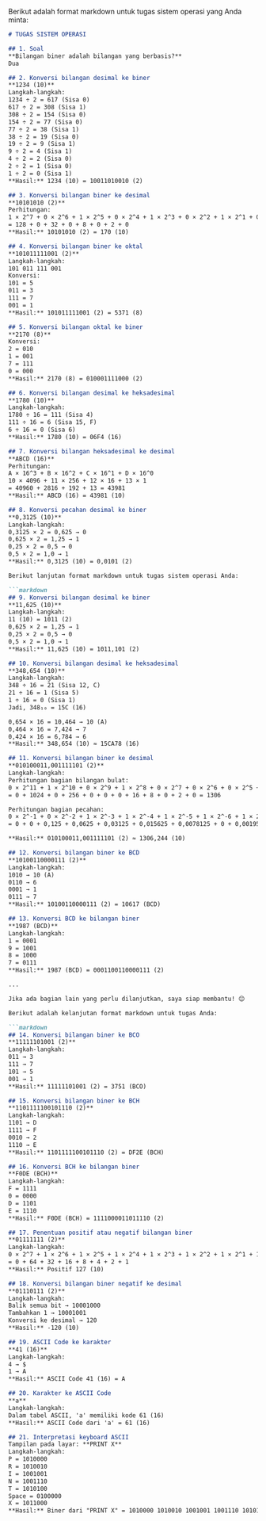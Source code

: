 Berikut adalah format markdown untuk tugas sistem operasi yang Anda minta:

```markdown
# TUGAS SISTEM OPERASI

## 1. Soal
**Bilangan biner adalah bilangan yang berbasis?**  
Dua

## 2. Konversi bilangan desimal ke biner
**1234 (10)**  
Langkah-langkah:  
1234 ÷ 2 = 617 (Sisa 0)  
617 ÷ 2 = 308 (Sisa 1)  
308 ÷ 2 = 154 (Sisa 0)  
154 ÷ 2 = 77 (Sisa 0)  
77 ÷ 2 = 38 (Sisa 1)  
38 ÷ 2 = 19 (Sisa 0)  
19 ÷ 2 = 9 (Sisa 1)  
9 ÷ 2 = 4 (Sisa 1)  
4 ÷ 2 = 2 (Sisa 0)  
2 ÷ 2 = 1 (Sisa 0)  
1 ÷ 2 = 0 (Sisa 1)  
**Hasil:** 1234 (10) = 10011010010 (2)

## 3. Konversi bilangan biner ke desimal
**10101010 (2)**  
Perhitungan:  
1 × 2^7 + 0 × 2^6 + 1 × 2^5 + 0 × 2^4 + 1 × 2^3 + 0 × 2^2 + 1 × 2^1 + 0 × 2^0  
= 128 + 0 + 32 + 0 + 8 + 0 + 2 + 0  
**Hasil:** 10101010 (2) = 170 (10)

## 4. Konversi bilangan biner ke oktal
**101011111001 (2)**  
Langkah-langkah:  
101 011 111 001  
Konversi:  
101 = 5  
011 = 3  
111 = 7  
001 = 1  
**Hasil:** 101011111001 (2) = 5371 (8)

## 5. Konversi bilangan oktal ke biner
**2170 (8)**  
Konversi:  
2 = 010  
1 = 001  
7 = 111  
0 = 000  
**Hasil:** 2170 (8) = 010001111000 (2)

## 6. Konversi bilangan desimal ke heksadesimal
**1780 (10)**  
Langkah-langkah:  
1780 ÷ 16 = 111 (Sisa 4)  
111 ÷ 16 = 6 (Sisa 15, F)  
6 ÷ 16 = 0 (Sisa 6)  
**Hasil:** 1780 (10) = 06F4 (16)

## 7. Konversi bilangan heksadesimal ke desimal
**ABCD (16)**  
Perhitungan:  
A × 16^3 + B × 16^2 + C × 16^1 + D × 16^0  
10 × 4096 + 11 × 256 + 12 × 16 + 13 × 1  
= 40960 + 2816 + 192 + 13 = 43981  
**Hasil:** ABCD (16) = 43981 (10)

## 8. Konversi pecahan desimal ke biner
**0,3125 (10)**  
Langkah-langkah:  
0,3125 × 2 = 0,625 → 0  
0,625 × 2 = 1,25 → 1  
0,25 × 2 = 0,5 → 0  
0,5 × 2 = 1,0 → 1  
**Hasil:** 0,3125 (10) = 0,0101 (2)

Berikut lanjutan format markdown untuk tugas sistem operasi Anda:

```markdown
## 9. Konversi bilangan desimal ke biner
**11,625 (10)**  
Langkah-langkah:  
11 (10) = 1011 (2)  
0,625 × 2 = 1,25 → 1  
0,25 × 2 = 0,5 → 0  
0,5 × 2 = 1,0 → 1  
**Hasil:** 11,625 (10) = 1011,101 (2)

## 10. Konversi bilangan desimal ke heksadesimal
**348,654 (10)**  
Langkah-langkah:  
348 ÷ 16 = 21 (Sisa 12, C)  
21 ÷ 16 = 1 (Sisa 5)  
1 ÷ 16 = 0 (Sisa 1)  
Jadi, 348₁₀ = 15C (16)  

0,654 × 16 = 10,464 → 10 (A)  
0,464 × 16 = 7,424 → 7  
0,424 × 16 = 6,784 → 6  
**Hasil:** 348,654 (10) ≈ 15CA78 (16)

## 11. Konversi bilangan biner ke desimal
**010100011,001111101 (2)**  
Langkah-langkah:  
Perhitungan bagian bilangan bulat:  
0 × 2^11 + 1 × 2^10 + 0 × 2^9 + 1 × 2^8 + 0 × 2^7 + 0 × 2^6 + 0 × 2^5 + 1 × 2^4 + 1 × 2^3 + 0 × 2^2 + 1 × 2^1 + 0 × 2^0  
= 0 + 1024 + 0 + 256 + 0 + 0 + 0 + 16 + 8 + 0 + 2 + 0 = 1306  

Perhitungan bagian pecahan:  
0 × 2^-1 + 0 × 2^-2 + 1 × 2^-3 + 1 × 2^-4 + 1 × 2^-5 + 1 × 2^-6 + 1 × 2^-7 + 0 × 2^-8 + 1 × 2^-9  
= 0 + 0 + 0,125 + 0,0625 + 0,03125 + 0,015625 + 0,0078125 + 0 + 0,001953125 = 0,244140625  

**Hasil:** 010100011,001111101 (2) ≈ 1306,244 (10)

## 12. Konversi bilangan biner ke BCD
**10100110000111 (2)**  
Langkah-langkah:  
1010 → 10 (A)  
0110 → 6  
0001 → 1  
0111 → 7  
**Hasil:** 10100110000111 (2) = 10617 (BCD)

## 13. Konversi BCD ke bilangan biner
**1987 (BCD)**  
Langkah-langkah:  
1 = 0001  
9 = 1001  
8 = 1000  
7 = 0111  
**Hasil:** 1987 (BCD) = 0001100110000111 (2)

...

Jika ada bagian lain yang perlu dilanjutkan, saya siap membantu! 😊

Berikut adalah kelanjutan format markdown untuk tugas Anda:

```markdown
## 14. Konversi bilangan biner ke BCO
**11111101001 (2)**  
Langkah-langkah:  
011 → 3  
111 → 7  
101 → 5  
001 → 1  
**Hasil:** 11111101001 (2) = 3751 (BCO)

## 15. Konversi bilangan biner ke BCH
**1101111100101110 (2)**  
Langkah-langkah:  
1101 → D  
1111 → F  
0010 → 2  
1110 → E  
**Hasil:** 1101111100101110 (2) = DF2E (BCH)

## 16. Konversi BCH ke bilangan biner
**F0DE (BCH)**  
Langkah-langkah:  
F = 1111  
0 = 0000  
D = 1101  
E = 1110  
**Hasil:** F0DE (BCH) = 1111000011011110 (2)

## 17. Penentuan positif atau negatif bilangan biner
**01111111 (2)**  
Langkah-langkah:  
0 × 2^7 + 1 × 2^6 + 1 × 2^5 + 1 × 2^4 + 1 × 2^3 + 1 × 2^2 + 1 × 2^1 + 1 × 2^0  
= 0 + 64 + 32 + 16 + 8 + 4 + 2 + 1  
**Hasil:** Positif 127 (10)

## 18. Konversi bilangan biner negatif ke desimal
**01110111 (2)**  
Langkah-langkah:  
Balik semua bit → 10001000  
Tambahkan 1 → 10001001  
Konversi ke desimal → 120  
**Hasil:** -120 (10)

## 19. ASCII Code ke karakter
**41 (16)**  
Langkah-langkah:  
4 → $  
1 → A  
**Hasil:** ASCII Code 41 (16) = A

## 20. Karakter ke ASCII Code
**a**  
Langkah-langkah:  
Dalam tabel ASCII, 'a' memiliki kode 61 (16)  
**Hasil:** ASCII Code dari 'a' = 61 (16)

## 21. Interpretasi keyboard ASCII
Tampilan pada layar: **PRINT X**  
Langkah-langkah:  
P = 1010000  
R = 1010010  
I = 1001001  
N = 1001110  
T = 1010100  
Space = 0100000  
X = 1011000  
**Hasil:** Biner dari "PRINT X" = 1010000 1010010 1001001 1001110 1010100 0100000 1011000
